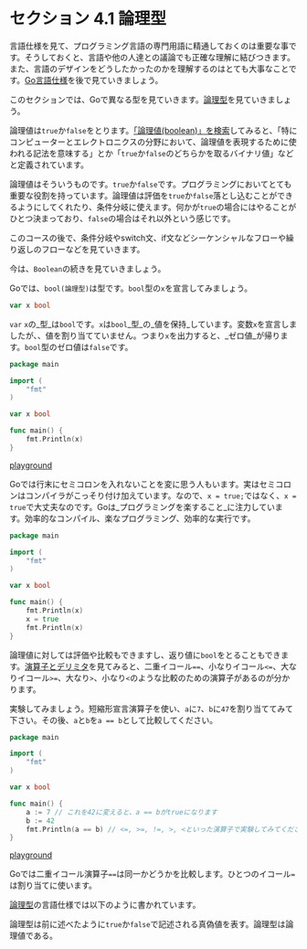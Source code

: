 # セクション 4.1 論理型

言語仕様を見て、プログラミング言語の専門用語に精通しておくのは重要な事です。そうしておくと、言語や他の人達との議論でも正確な理解に結びつきます。また、言語のデザインをどうしたかったのかを理解するのはとても大事なことです。[Go言語仕様](https://golang.org/ref/spec)を後で見ていきましょう。

このセクションでは、Goで異なる型を見ていきます。[論理型](https://golang.org/ref/spec#Boolean_types)を見ていきましょう。

論理値は`true`か`false`をとります。[「論理値(boolean)」を検索](https://www.google.ca/search?q=define%3A+boolean&rlz=1C5CHFA_enCA702CA702&oq=define%3A+boolean&aqs=chrome..69i57j69i58.3231j0j7&sourceid=chrome&ie=UTF-8)してみると、「特にコンピューターとエレクトロニクスの分野において、論理値を表現するために使われる記法を意味する」とか「`true`か`false`のどちらかを取るバイナリ値」などと定義されています。

論理値はそういうものです。`true`か`false`です。プログラミングにおいてとても重要な役割を持っています。論理値は評価を`true`か`false`落とし込むことができるようにしてくれたり、条件分岐に使えます。何かが`true`の場合にはやることがひとつ決まっており、`false`の場合はそれ以外という感じです。

このコースの後で、条件分岐やswitch文、if文などシーケンシャルなフローや繰り返しのフローなどを見ていきます。

今は、`Boolean`の続きを見ていきましょう。

Goでは、`bool(論理型)`は型です。`bool`型の`x`を宣言してみましょう。
  
```go
var x bool
```

`var` `x`の_型_は`bool`です。`x`は`bool`_型_の_値を保持_しています。変数`x`を宣言しましたが、、値を割り当てていません。つまり`x`を出力すると、_ゼロ値_が帰ります。`bool`型のゼロ値は`false`です。

```go
package main

import (
	"fmt"
)

var x bool

func main() {
	fmt.Println(x)
}
```

[playground](https://play.golang.org/p/QuKLHA2JYG)  

Goでは行末にセミコロンを入れないことを変に思う人もいます。実はセミコロンはコンパイラがこっそり付け加えています。なので、`x = true;`ではなく、`x = true`で大丈夫なのです。Goは_プログラミングを楽すること_に注力しています。効率的なコンパイル、楽なプログラミング、効率的な実行です。

```go
package main

import (
	"fmt"
)

var x bool

func main() {
	fmt.Println(x)
	x = true
	fmt.Println(x)
}
```

論理値に対しては評価や比較もできますし、返り値に`bool`をとることもできます。[演算子とデリミタ](https://golang.org/ref/spec#Operators_and_Delimiters)を見てみると、二重イコール`==`、小なりイコール`<=`、大なりイコール`>=`、大なり`>`、小なり`<`のような比較のための演算子があるのが分かります。

実験してみましょう。短縮形宣言演算子を使い、`a`に`7`、`b`に`47`を割り当ててみて下さい。その後、`a`と`b`を`a == b`として比較してください。
  
```go
package main

import (
	"fmt"
)

var x bool

func main() {
	a := 7 // これを42に変えると、a == bがtrueになります
	b := 42
	fmt.Println(a == b) // <=, >=, !=, >, <といった演算子で実験してみてください
}
```

[playground](https://play.golang.org/p/NVq6m0_Rzi)  

Goでは二重イコール演算子`==`は同一かどうかを比較します。ひとつのイコール`=`は割り当てに使います。

[論理型](https://golang.org/ref/spec#Boolean_types)の言語仕様では以下のように書かれています。

論理型は前に述べたように`true`か`false`で記述される真偽値を表す。論理型は論理値である。

